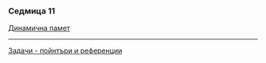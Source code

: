 ### Седмица 11

[Динамична памет](https://drive.google.com/file/d/1eGU0bzZOcPqcAOYkTi_AOFgTO3jZrTyS/view?usp=sharing)

---
[Задачи - пойнтъри и референции](../tasks/dynamic_memory.md)
